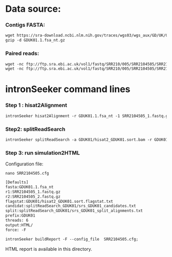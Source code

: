 Data source:
============

### Contigs FASTA: 

```diff
wget https://sra-download.ncbi.nlm.nih.gov/traces/wgs03/wgs_aux/GD/UK/GDUK01/GDUK01.1.fsa_nt.gz
gzip -d GDUK01.1.fsa_nt.gz
```

### Paired reads:

```diff
wget -nc ftp://ftp.sra.ebi.ac.uk/vol1/fastq/SRR210/005/SRR2104505/SRR2104505_1.fastq.gz
wget -nc ftp://ftp.sra.ebi.ac.uk/vol1/fastq/SRR210/005/SRR2104505/SRR2104505_2.fastq.gz

```

intronSeeker command lines
============================

### Step 1 : hisat2Alignment

```diff
intronSeeker hisat2Alignment -r GDUK01.1.fsa_nt -1 SRR2104505_1.fastq.gz -2 SRR2104505_2.fastq.gz --prefix GDUK01 -o GDUK01 -t 12
```

### Step2: splitReadSearch

```diff
intronSeeker splitReadSearch -a GDUK01/hisat2_GDUK01.sort.bam -r GDUK01.1.fsa_nt --prefix GDUK01 --output splitReadSearch_GDUK01
```

### Step 3: run simulation2HTML

Configuration file:

```dif
nano SRR2104505.cfg
```

```diff
[Defaults]
fasta:GDUK01.1.fsa_nt
r1:SRR2104505_1.fastq.gz
r2:SRR2104505_2.fastq.gz
flagstat:GDUK01/hisat2_GDUK01.sort.flagstat.txt
candidat:splitReadSearch_GDUK01/srs_GDUK01_candidates.txt
split:splitReadSearch_GDUK01/srs_GDUK01_split_alignments.txt
prefix:GDUK01
threads: 6                
output:HTML/
force: -F
```


```diff
intronSeeker buildReport -F --config_file  SRR2104505.cfg;

```

HTML report is available in this directory.

